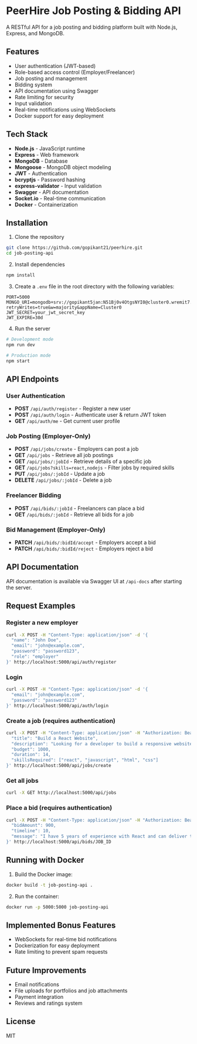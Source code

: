 # PeerHire Job Posting & Bidding API

A RESTful API for a job posting and bidding platform built with Node.js, Express, and MongoDB.

## Features

- User authentication (JWT-based)
- Role-based access control (Employer/Freelancer)
- Job posting and management
- Bidding system
- API documentation using Swagger
- Rate limiting for security
- Input validation
- Real-time notifications using WebSockets
- Docker support for easy deployment

## Tech Stack

- **Node.js** - JavaScript runtime
- **Express** - Web framework
- **MongoDB** - Database
- **Mongoose** - MongoDB object modeling
- **JWT** - Authentication
- **bcryptjs** - Password hashing
- **express-validator** - Input validation
- **Swagger** - API documentation
- **Socket.io** - Real-time communication
- **Docker** - Containerization

## Installation

1. Clone the repository
```bash
git clone https://github.com/gopikant21/peerhire.git
cd job-posting-api
```

2. Install dependencies
```bash
npm install
```

3. Create a `.env` file in the root directory with the following variables:
```
PORT=5000
MONGO_URI=mongodb+srv://gopikant5jan:N51Bj0v4OtgsNYI0@cluster0.wremit7.mongodb.net/?retryWrites=true&w=majority&appName=Cluster0
JWT_SECRET=your_jwt_secret_key
JWT_EXPIRE=30d
```

4. Run the server
```bash
# Development mode
npm run dev

# Production mode
npm start
```

## API Endpoints

### User Authentication

- **POST** `/api/auth/register` - Register a new user
- **POST** `/api/auth/login` - Authenticate user & return JWT token
- **GET** `/api/auth/me` - Get current user profile

### Job Posting (Employer-Only)

- **POST** `/api/jobs/create` - Employers can post a job
- **GET** `/api/jobs` - Retrieve all job postings
- **GET** `/api/jobs/:jobId` - Retrieve details of a specific job
- **GET** `/api/jobs?skills=react,nodejs` - Filter jobs by required skills
- **PUT** `/api/jobs/:jobId` - Update a job
- **DELETE** `/api/jobs/:jobId` - Delete a job

### Freelancer Bidding

- **POST** `/api/bids/:jobId` - Freelancers can place a bid
- **GET** `/api/bids/:jobId` - Retrieve all bids for a job

### Bid Management (Employer-Only)

- **PATCH** `/api/bids/:bidId/accept` - Employers accept a bid
- **PATCH** `/api/bids/:bidId/reject` - Employers reject a bid

## API Documentation

API documentation is available via Swagger UI at `/api-docs` after starting the server.

## Request Examples

### Register a new employer

```bash
curl -X POST -H "Content-Type: application/json" -d '{
  "name": "John Doe",
  "email": "john@example.com",
  "password": "password123",
  "role": "employer"
}' http://localhost:5000/api/auth/register
```

### Login

```bash
curl -X POST -H "Content-Type: application/json" -d '{
  "email": "john@example.com",
  "password": "password123"
}' http://localhost:5000/api/auth/login
```

### Create a job (requires authentication)

```bash
curl -X POST -H "Content-Type: application/json" -H "Authorization: Bearer YOUR_TOKEN" -d '{
  "title": "Build a React Website",
  "description": "Looking for a developer to build a responsive website using React",
  "budget": 1000,
  "duration": 14,
  "skillsRequired": ["react", "javascript", "html", "css"]
}' http://localhost:5000/api/jobs/create
```

### Get all jobs

```bash
curl -X GET http://localhost:5000/api/jobs
```

### Place a bid (requires authentication)

```bash
curl -X POST -H "Content-Type: application/json" -H "Authorization: Bearer YOUR_TOKEN" -d '{
  "bidAmount": 900,
  "timeline": 10,
  "message": "I have 5 years of experience with React and can deliver this project quickly."
}' http://localhost:5000/api/bids/JOB_ID
```

## Running with Docker

1. Build the Docker image:
```bash
docker build -t job-posting-api .
```

2. Run the container:
```bash
docker run -p 5000:5000 job-posting-api
```

## Implemented Bonus Features

- WebSockets for real-time bid notifications
- Dockerization for easy deployment
- Rate limiting to prevent spam requests

## Future Improvements
- Email notifications
- File uploads for portfolios and job attachments
- Payment integration
- Reviews and ratings system

## License

MIT